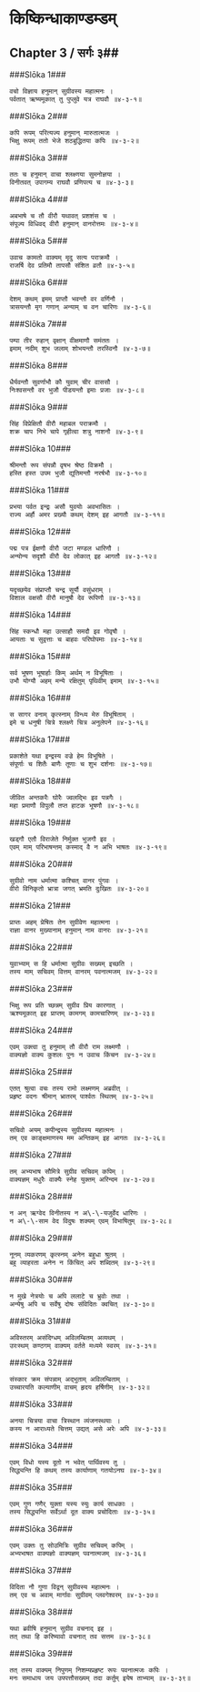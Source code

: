 किष्किन्धाकाण्डम्डम्
===============================


## Chapter 3  / सर्गः ३##


###Slōka 1###


    वचो विज्ञाय हनुमान् सुग्रीवस्य महात्मनः ।
    पर्वतात् ऋष्यमूकात् तु पुप्लुवे यत्र राघवौ ॥४-३-१॥


###Slōka 2###


    कपि रूपम् परित्यज्य हनुमान् मारुतात्मजः ।
    भिक्षु रूपम् ततो भेजे शठबुद्धितया कपिः ॥४-३-२॥


###Slōka 3###


    ततः च हनुमान् वाचा श्लक्ष्णया सुमनोज्ञया ।
    विनीतवत् उपागम्य राघवौ प्रणिपत्य च ॥४-३-३॥


###Slōka 4###


    अबभाषे च तौ वीरौ यथावत् प्रशशंस च ।
    संपूज्य विधिवद् वीरौ हनुमान् वानरोत्तमः ॥४-३-४॥


###Slōka 5###


    उवाच कामतो वाक्यम् मृदु सत्य पराक्रमौ ।
    राजर्षि देव प्रतिमौ तापसौ संशित व्रतौ ॥४-३-५॥


###Slōka 6###


    देशम् कथम् इमम् प्राप्तौ भवन्तौ वर वर्णिनौ ।
    त्रासयन्तौ मृग गणान् अन्याम् च वन चारिणः ॥४-३-६॥


###Slōka 7###


    पम्पा तीर रुहान् वृक्षान् वीक्षमाणौ समंततः ।
    इमाम् नदीम् शुभ जलाम् शोभयन्तौ तरस्विनौ ॥४-३-७॥


###Slōka 8###


    धैर्यवन्तौ सुवर्णाभौ कौ युवाम् चीर वाससौ ।
    निःश्वसन्तौ वर भुजौ पीडयन्तौ इमाः प्रजाः ॥४-३-८॥


###Slōka 9###


    सिंह विप्रेक्षितौ वीरौ महाबल पराक्रमौ ।
    शक्र चाप निभे चापे गृहीत्वा शत्रु नाशनौ ॥४-३-९॥


###Slōka 10###


    श्रीमन्तौ रूप संपन्नौ वृषभ श्रेष्ठ विक्रमौ ।
    हस्ति हस्त उपम भुजौ द्युतिमन्तौ नरर्षभौ ॥४-३-१०॥


###Slōka 11###


    प्रभया पर्वत इन्द्रः असौ युवयोः अवभासितः ।
    राज्य अर्हौ अमर प्रख्यौ कथम् देशम् इह आगतौ ॥४-३-११॥


###Slōka 12###


    पद्म पत्र ईक्षणौ वीरौ जटा मण्डल धारिणौ ।
    अन्योन्य सदृशौ वीरौ देव लोकात् इह आगतौ ॥४-३-१२॥


###Slōka 13###


    यदृच्छयेव संप्राप्तौ चन्द्र सूर्यौ वसुंधराम् ।
    विशाल वक्षसौ वीरौ मानुषौ देव रूपिणौ ॥४-३-१३॥


###Slōka 14###


    सिंह स्कन्धौ महा उत्साहौ समदौ इव गोवृषौ ।
    आयताः च सुवृत्ताः च बाहवः परिघोपमाः ॥४-३-१४॥


###Slōka 15###


    सर्व भूषण भूषार्हाः किम् अर्थम् न विभूषिताः ।
    उभौ योग्यौ अहम् मन्ये रक्षितुम् पृथिवीम् इमाम् ॥४-३-१५॥


###Slōka 16###


    स सागर वनाम् कृत्स्नाम् विन्ध्य मेरु विभूषिताम् ।
    इमे च धनुषी चित्रे श्लक्ष्णे चित्र अनुलेपने ॥४-३-१६॥


###Slōka 17###


    प्रकाशेते यथा इन्द्रस्य वज्रे हेम विभूषिते ।
    संपूर्णाः च शितैः बाणैः तूणाः च शुभ दर्शनाः ॥४-३-१७॥


###Slōka 18###


    जीवित अन्तकरैः घोरैः ज्वलद्भिः इव पन्नगैः ।
    महा प्रमाणौ विपुलौ तप्त हाटक भूषणौ ॥४-३-१८॥


###Slōka 19###


    खड्गौ एतौ विराजेते निर्मुक्त भुजगौ इव ।
    एवम् माम् परिभाषन्तम् कस्माद् वै न अभि भाषतः ॥४-३-१९॥


###Slōka 20###


    सुग्रीवो नाम धर्मात्मा कश्चित् वानर पुंगवः ।
    वीरो विनिकृतो भ्रात्रा जगत् भ्रमति दुःखितः ॥४-३-२०॥


###Slōka 21###


    प्राप्तः अहम् प्रेषितः तेन सुग्रीवेण महात्मना ।
    राज्ञा वानर मुख्यानाम् हनुमान् नाम वानरः ॥४-३-२१॥


###Slōka 22###


    युवाभ्याम् स हि धर्मात्मा सुग्रीवः सख्यम् इच्छति ।
    तस्य माम् सचिवम् वित्तम् वानरम् पवनात्मजम् ॥४-३-२२॥


###Slōka 23###


    भिक्षु रूप प्रति च्छन्नम् सुग्रीव प्रिय कारणात् ।
    ऋश्यमूकात् इह प्राप्तम् कामगम् कामचारिणम् ॥४-३-२३॥


###Slōka 24###


    एवम् उक्त्वा तु हनुमाम् तौ वीरौ राम लक्ष्मणौ ।
    वाक्यज्ञो वाक्य कुशलः पुनः न उवाच किंचन ॥४-३-२४॥


###Slōka 25###


    एतत् श्रुत्वा वचः तस्य रामो लक्ष्मणम् अब्रवीत् ।
    प्रहृष्ट वदनः श्रीमान् भ्रातरम् पार्श्वतः स्थितम् ॥४-३-२५॥


###Slōka 26###


    सचिवो अयम् कपीन्द्रस्य सुग्रीवस्य महात्मनः ।
    तम् एव काङ्क्षमाणस्य मम अन्तिकम् इह आगतः ॥४-३-२६॥


###Slōka 27###


    तम् अभ्यभाष सौमित्रे सुग्रीव सचिवम् कपिम् ।
    वाक्यज्ञम् मधुरैः वाक्यैः स्नेह युक्तम् अरिन्दम ॥४-३-२७॥


###Slōka 28###


    न अन् ऋग्वेद विनीतस्य न अ\-\-यजुर्वेद धारिणः ।
    न अ\-\-साम वेद विदुषः शक्यम् एवम् विभाषितुम् ॥४-३-२८॥


###Slōka 29###


    नूनम् व्यकरणम् कृत्स्नम् अनेन बहुधा श्रुतम् ।
    बहु व्याहरता अनेन न किंचित् अप शब्दितम् ॥४-३-२९॥


###Slōka 30###


    न मुखे नेत्रयोः च अपि ललाटे च भ्रुवोः तथा ।
    अन्येषु अपि च सर्वेषु दोषः संविदितः क्वचित् ॥४-३-३०॥


###Slōka 31###


    अविस्तरम् असंदिग्धम् अविलम्बितम् अव्यथम् ।
    उरःस्थम् कण्ठगम् वाक्यम् वर्तते मध्यमे स्वरम् ॥४-३-३१॥


###Slōka 32###


    संस्कार क्रम संपन्नाम् अद्भुताम् अविलम्बिताम् ।
    उच्चारयति कल्याणीम् वाचम् हृदय हर्षिणीम् ॥४-३-३२॥


###Slōka 33###


    अनया चित्रया वाचा त्रिस्थान व्यंजनस्थयाः ।
    कस्य न आराध्यते चित्तम् उद्यत् असे अरेः अपि ॥४-३-३३॥


###Slōka 34###


    एवम् विधो यस्य दूतो न भवेत् पार्थिवस्य तु ।
    सिद्ध्यन्ति हि कथम् तस्य कार्याणाम् गतयोऽनघ ॥४-३-३४॥


###Slōka 35###


    एवम् गुण गणैर् युक्ता यस्य स्युः कार्य साधकाः ।
    तस्य सिद्ध्यन्ति सर्वेऽर्था दूत वाक्य प्रचोदिताः ॥४-३-३५॥


###Slōka 36###


    एवम् उक्तः तु सोउमित्रिः सुग्रीव सचिवम् कपिम् ।
    अभ्यभाषत वाक्यज्ञो वाक्यज्ञम् पवनात्मजम् ॥४-३-३६॥


###Slōka 37###


    विदिता नौ गुणा विद्वन् सुग्रीवस्य महात्मनः ।
    तम् एव च अवाम् मार्गावः सुग्रीवम् प्लवगेश्वरम् ॥४-३-३७॥


###Slōka 38###


    यथा ब्रवीषि हनुमान् सुग्रीव वचनाद् इह ।
    तत् तथा हि करिष्यावो वचनात् तव सत्तम ॥४-३-३८॥


###Slōka 39###


    तत् तस्य वाक्यम् निपुणम् निशम्यप्रहृष्ट रूपः पवनात्मजः कपिः ।
    मनः समाधाय जय उपपत्तौसख्यम् तदा कर्तुम् इयेष ताभ्याम् ॥४-३-३९॥


